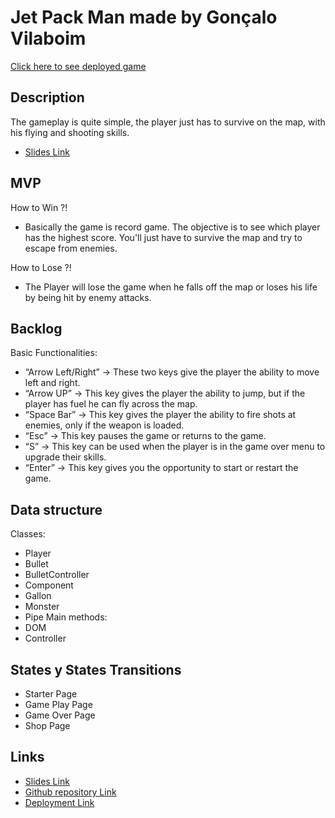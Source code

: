 # Jet Pack Man made by Gonçalo Vilaboim

[Click here to see deployed game](https://gvilaboim.github.io/jet_pack_man/)

## Description

The gameplay is quite simple, the player just has to survive on the map, with his flying and shooting skills.
- [Slides Link](https://docs.google.com/presentation/d/1031mMMCTqQSXALIgkRtkkSaG-SC6A9jG/edit?usp=sharing&ouid=106323460422668069641&rtpof=true&sd=true)

## MVP

How to Win ?!
- Basically the game is record game. The objective is to see which player has the highest score.
You'll just have to survive the map and try to escape from enemies.


How to Lose ?!
- The Player will lose the game when he falls off the map or loses his life by being hit by enemy attacks.

## Backlog

Basic Functionalities:
- “Arrow Left/Right” -> These two keys give the player the ability to move left and right.
- “Arrow UP” -> This key gives the player the ability to jump, but if the player has fuel he can fly across the map.
- “Space Bar” -> This key gives the player the ability to fire shots at enemies, only if the weapon is loaded.
- “Esc” -> This key pauses the game or returns to the game.
- “S” -> This key can be used when the player is in the game over menu to upgrade their skills.
- “Enter” -> This key gives you the opportunity to start or restart the game.


## Data structure
 Classes:
- Player
- Bullet
- BulletController
- Component
- Gallon
- Monster
- Pipe
 Main methods:
- DOM
- Controller

## States y States Transitions
- Starter Page
- Game Play Page
- Game Over Page
- Shop Page


## Links
- [Slides Link](https://docs.google.com/presentation/d/1031mMMCTqQSXALIgkRtkkSaG-SC6A9jG/edit?usp=sharing&ouid=106323460422668069641&rtpof=true&sd=true)
- [Github repository Link](https://github.com/gvilaboim/jet_pack_man)
- [Deployment Link](https://gvilaboim.github.io/jet_pack_man/)